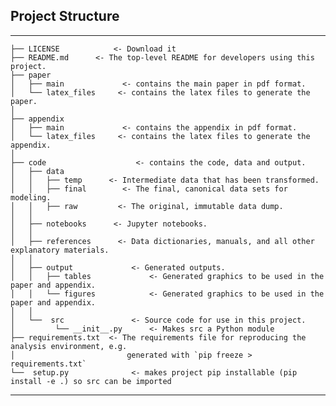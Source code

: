 ## Project Structure

------------
    ├── LICENSE            <- Download it
    ├── README.md      <- The top-level README for developers using this project.
    ├── paper
    │   ├── main             <- contains the main paper in pdf format.
    │   └── latex_files     <- contains the latex files to generate the paper.
    │
    ├── appendix
    │   ├── main             <- contains the appendix in pdf format.
    │   └── latex_files     <- contains the latex files to generate the appendix.
    │
    ├── code                    <- contains the code, data and output.
    │   ├── data
    │   │   ├── temp      <- Intermediate data that has been transformed.
    │   │   ├── final        <- The final, canonical data sets for modeling.
    │   │   ├── raw         <- The original, immutable data dump.
    │   │
    │   ├── notebooks      <- Jupyter notebooks.
    │   │
    │   ├── references      <- Data dictionaries, manuals, and all other explanatory materials.
    │   │
    │   ├── output             <- Generated outputs.
    │   │   ├── tables             <- Generated graphics to be used in the paper and appendix.
    │   │   └── figures            <- Generated graphics to be used in the paper and appendix.
    │   │
    │   └──  src               <- Source code for use in this project.
    │         └── __init__.py      <- Makes src a Python module
    ├── requirements.txt  <- The requirements file for reproducing the analysis environment, e.g.
    │                         generated with `pip freeze > requirements.txt`
    └──  setup.py              <- makes project pip installable (pip install -e .) so src can be imported
--------